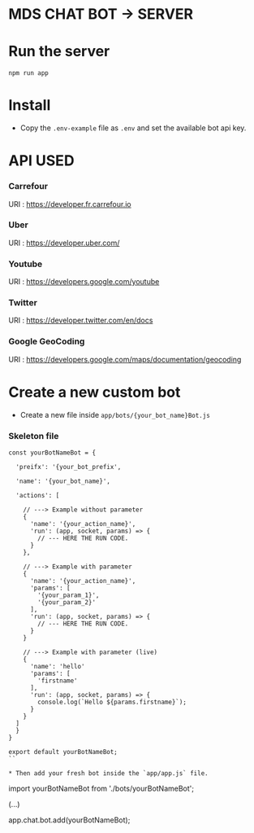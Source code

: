 # MDS CHAT BOT -> SERVER

# Run the server

```
npm run app
```

# Install 

* Copy the `.env-example` file as `.env` and set the available bot api key.

# API USED

### Carrefour

URI : https://developer.fr.carrefour.io

### Uber

URI : https://developer.uber.com/

### Youtube

URI : https://developers.google.com/youtube

### Twitter

URI : https://developer.twitter.com/en/docs

### Google GeoCoding

URI : https://developers.google.com/maps/documentation/geocoding

# Create a new custom bot

* Create a new file inside `app/bots/{your_bot_name}Bot.js`

### Skeleton file

```
const yourBotNameBot = {

  'preifx': '{your_bot_prefix',

  'name': '{your_bot_name}',

  'actions': [

    // ---> Example without parameter
    {
      'name': '{your_action_name}',
      'run': (app, socket, params) => {
        // --- HERE THE RUN CODE.
      }
    },

    // ---> Example with parameter
    {
      'name': '{your_action_name}',
      'params': [
        '{your_param_1}',
        '{your_param_2}'
      ],
      'run': (app, socket, params) => {
        // --- HERE THE RUN CODE.
      }
    }

    // ---> Example with parameter (live)
    {
      'name': 'hello'
      'params': [
        'firstname'
      ],
      'run': (app, socket, params) => {
        console.log(`Hello ${params.firstname}`);
      }
    }
  ]
  }
}

export default yourBotNameBot;
``

* Then add your fresh bot inside the `app/app.js` file.

```
import yourBotNameBot from './bots/yourBotNameBot';

(...)

app.chat.bot.add(yourBotNameBot);

```
